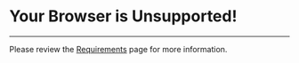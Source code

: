 Your Browser is Unsupported!
===================
-------------------
Please review the [Requirements](reqs.html) page for more information. 